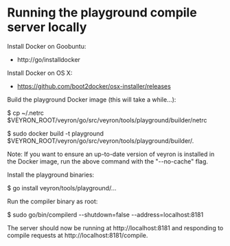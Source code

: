 # Running the playground compile server locally

Install Docker on Goobuntu:

  * http://go/installdocker

Install Docker on OS X:

  * https://github.com/boot2docker/osx-installer/releases

Build the playground Docker image (this will take a while...):

  $ cp ~/.netrc $VEYRON_ROOT/veyron/go/src/veyron/tools/playground/builder/netrc

  $ sudo docker build -t playground $VEYRON_ROOT/veyron/go/src/veyron/tools/playground/builder/.

Note: If you want to ensure an up-to-date version of veyron is installed in the
Docker image, run the above command with the "--no-cache" flag.

Install the playground binaries:

  $ go install veyron/tools/playground/...

Run the compiler binary as root:

  $ sudo go/bin/compilerd --shutdown=false --address=localhost:8181

The server should now be running at http://localhost:8181 and responding to
compile requests at http://localhost:8181/compile.
